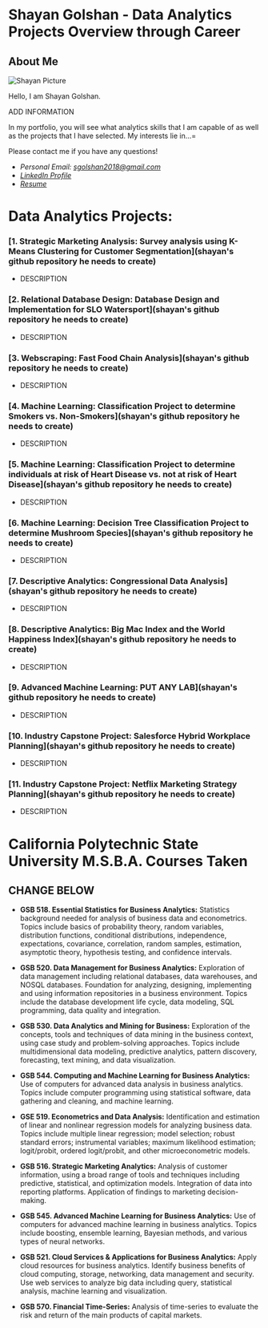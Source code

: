 # Shayan Golshan - Data Analytics Projects Overview through Career

## About Me
![Shayan Picture](https://github.com/shy00n123/Portfolio/blob/main/Profile.jpg?raw=true) 

Hello, I am Shayan Golshan.  

ADD INFORMATION

In my portfolio, you will see what analytics skills that I am capable of as well as the projects that I have selected.  My interests lie in...=

Please contact me if you have any questions!
* *Personal Email: sgolshan2018@gmail.com*
* *[LinkedIn Profile](https://www.linkedin.com/in/shayan-golshan/)*
* *[Resume](https://github.com/shy00n123/Portfolio/blob/main/Shayan%20Golshan%20Resume.pdf)*

# Data Analytics Projects:

### [1. Strategic Marketing Analysis: Survey analysis using K-Means Clustering for Customer Segmentation](shayan's github repository he needs to create)
* DESCRIPTION

### [2. Relational Database Design:  Database Design and Implementation for SLO Watersport](shayan's github repository he needs to create)
* DESCRIPTION

### [3. Webscraping:  Fast Food Chain Analysis](shayan's github repository he needs to create)
* DESCRIPTION

### [4. Machine Learning:  Classification Project to determine Smokers vs. Non-Smokers](shayan's github repository he needs to create)
* DESCRIPTION

### [5. Machine Learning:  Classification Project to determine individuals at risk of Heart Disease vs. not at risk of Heart Disease](shayan's github repository he needs to create)
* DESCRIPTION

### [6. Machine Learning:  Decision Tree Classification Project to determine Mushroom Species](shayan's github repository he needs to create)
* DESCRIPTION

### [7. Descriptive Analytics:  Congressional Data Analysis](shayan's github repository he needs to create)
* DESCRIPTION

### [8. Descriptive Analytics:  Big Mac Index and the World Happiness Index](shayan's github repository he needs to create)
* DESCRIPTION

### [9. Advanced Machine Learning:  PUT ANY LAB](shayan's github repository he needs to create)
* DESCRIPTION

### [10. Industry Capstone Project:  Salesforce Hybrid Workplace Planning](shayan's github repository he needs to create)
* DESCRIPTION

### [11. Industry Capstone Project:  Netflix Marketing Strategy Planning](shayan's github repository he needs to create)
* DESCRIPTION

# California Polytechnic State University M.S.B.A. Courses Taken
## CHANGE BELOW

* **GSB 518. Essential Statistics for Business Analytics:**
Statistics background needed for analysis of business data and econometrics. Topics include basics of probability theory, random variables, distribution functions, conditional distributions, independence, expectations, covariance, correlation, random samples, estimation, asymptotic theory, hypothesis testing, and confidence intervals.

* **GSB 520. Data Management for Business Analytics:**
Exploration of data management including relational databases, data warehouses, and NOSQL databases. Foundation for analyzing, designing, implementing and using information repositories in a business environment. Topics include the database development life cycle, data modeling, SQL programming, data quality and integration. 

* **GSB 530. Data Analytics and Mining for Business:**
Exploration of the concepts, tools and techniques of data mining in the business context, using case study and problem-solving approaches. Topics include multidimensional data modeling, predictive analytics, pattern discovery, forecasting, text mining, and data visualization.

* **GSB 544. Computing and Machine Learning for Business Analytics:**
Use of computers for advanced data analysis in business analytics. Topics include computer programming using statistical software, data gathering and cleaning, and machine learning.

* **GSE 519. Econometrics and Data Analysis:**
Identification and estimation of linear and nonlinear regression models for analyzing business data. Topics include multiple linear regression; model selection; robust standard errors; instrumental variables; maximum likelihood estimation; logit/probit, ordered logit/probit, and other microeconometric models.

* **GSB 516. Strategic Marketing Analytics:**
Analysis of customer information, using a broad range of tools and techniques including predictive, statistical, and optimization models. Integration of data into reporting platforms. Application of findings to marketing decision-making.

* **GSB 545. Advanced Machine Learning for Business Analytics:**
Use of computers for advanced machine learning in business analytics. Topics include boosting, ensemble learning, Bayesian methods, and various types of neural networks.

* **GSB 521. Cloud Services & Applications for Business Analytics:**
Apply cloud resources for business analytics. Identify business benefits of cloud computing, storage, networking, data management and security. Use web services to analyze big data including query, statistical analysis, machine learning and visualization.

* **GSB 570. Financial Time-Series:**
Analysis of time-series to evaluate the risk and return of the main products of capital markets.

